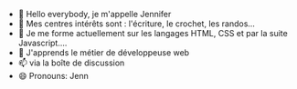 - 👋 Hello everybody, je m'appelle Jennifer
- 👀 Mes centres intérêts sont :  l'écriture, le crochet, les randos...
- 🌱 Je me forme actuellement sur les langages HTML, CSS et  par la suite Javascript....
- 💞️ J'apprends le métier de développeuse web
- 📫 via la boîte de discussion
- 😄 Pronouns: Jenn
  

<!---
JennC74/JennC74 is a ✨ special ✨ repository because its `README.md` (this file) appears on your GitHub profile.
You can click the Preview link to take a look at your changes.
--->
